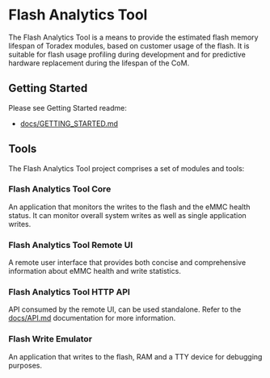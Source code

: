 # Flash Analytics Tool

The Flash Analytics Tool is a means to provide the estimated flash memory
lifespan of Toradex modules, based on customer usage of the flash. It is
suitable for flash usage profiling during development and for predictive
hardware replacement during the lifespan of the CoM.

## Getting Started

Please see Getting Started readme:

* [docs/GETTING_STARTED.md](docs/GETTING_STARTED.md)

## Tools

The Flash Analytics Tool project comprises a set of modules and tools:

### Flash Analytics Tool Core

An application that monitors the writes to the flash and the eMMC health status.
It can monitor overall system writes as well as single application writes.

### Flash Analytics Tool Remote UI

A remote user interface that provides both concise and comprehensive information
about eMMC health and write statistics.

### Flash Analytics Tool HTTP API

API consumed by the remote UI, can be used standalone. Refer to the
[docs/API.md](docs/API.md) documentation for more information.

### Flash Write Emulator

An application that writes to the flash, RAM and a TTY device for debugging
purposes.
